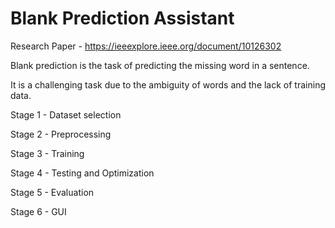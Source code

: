 # Blank Prediction Assistant

Research Paper - https://ieeexplore.ieee.org/document/10126302

Blank prediction is the task of predicting the missing word in a sentence.​

It is a challenging task due to the ambiguity of words and the lack of training data.​

Stage 1 - Dataset selection​

Stage 2 - Preprocessing

Stage 3 - Training

Stage 4 - Testing and Optimization

Stage 5 - Evaluation

Stage 6 - GUI
